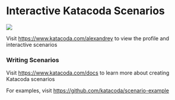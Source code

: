 # Interactive Katacoda Scenarios

[![](http://shields.katacoda.com/katacoda/alexandrey/count.svg)](https://www.katacoda.com/alexandrey "Get your profile on Katacoda.com")

Visit https://www.katacoda.com/alexandrey to view the profile and interactive scenarios

### Writing Scenarios
Visit https://www.katacoda.com/docs to learn more about creating Katacoda scenarios

For examples, visit https://github.com/katacoda/scenario-example
